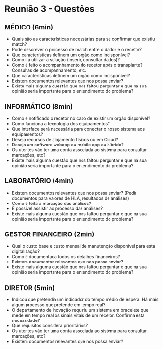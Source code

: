 # Reunião 3 - Questões

## MÉDICO (6min)
* Quais são as características necessárias para se confirmar que existiu match?
* Pode descrever o processo de match entre o dador e o recetor?
* Que características definem um orgão como indisponível?
* Como irá utilizar a solução (inserir, consultar dados)?
* Como é feito o acompanhamento do recetor após o transplante? Consultas de acompanhamento, etc.
* Que características definem um orgão como indisponível?
* Existem documentos relevantes que nos possa enviar?
* Existe mais alguma questão que nos faltou perguntar e que na sua opinião seria importante para o entendimento do problema?

## INFORMÁTICO (8min)
* Como é notificado o recetor no caso de existir um orgão disponível?
* Como funciona a tecnologia dos equipamentos?
* Que interface será necessária para conectar o nosso sistema aos equipamentos?
* Deseja recursos de alojamento físicos ou em Cloud?
* Deseja um software webapp ou mobile app ou híbrido?
* Os utentes vão ter uma conta associada ao sistema para consultar marcações, etc?
* Existe mais alguma questão que nos faltou perguntar e que na sua opinião seria importante para o entendimento do problema?

## LABORATÓRIO (4min)
* Existem documentos relevantes que nos possa enviar? (Pedir documentos para valores de HLA, resultados de análises)
* Como é feita a marcação das análises?
* É possível assistir ao processo das análises?
* Existe mais alguma questão que nos faltou perguntar e que na sua opinião seria importante para o entendimento do problema?

## GESTOR FINANCEIRO (2min)
* Qual o custo base e custo mensal de manutenção disponível para esta digitalização?
* Como é documentada todos os detalhes financeiros?
* Existem documentos relevantes que nos possa enviar?
* Existe mais alguma questão que nos faltou perguntar e que na sua opinião seria importante para o entendimento do problema?

## DIRETOR (5min)
* Indicou que pretendia um indicador do tempo médio de espera. Há mais algum processo que pretende em tempo real?
* O departamento de inovação requiriu um sistema em bracelete que mede em tempo real os sinais vitais de um recetor. Confirma esta necessidade?
* Que requisitos considera prioritários?
* Os utentes vão ter uma conta associada ao sistema para consultar marcações, etc?
* Existem documentos relevantes que nos possa enviar?